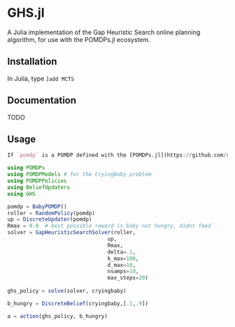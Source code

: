 # GHS.jl
A Julia implementation of the Gap Heuristic Search online planning algorithm, for use with the POMDPs.jl ecosystem. 

## Installation
In Julia, type `]add MCTS`

## Documentation
TODO

## Usage
```julia
If `pomdp` is a POMDP defined with the [POMDPs.jl](https://github.com/sisl/POMDPs.jl) interface, the GHS solver can be used to find an optimized action, `a`, for the POMDP in belief state `b` as follows:

using POMDPs
using POMDPModels # for the CryingBaby problem
using POMDPPolicies
using BeliefUpdaters
using GHS

pomdp = BabyPOMDP()
roller = RandomPolicy(pomdp)
up = DiscreteUpdater(pomdp)
Rmax = 0.0  # best possible reward is baby not hungry, didnt feed
solver = GapHeuristicSearchSolver(roller,
                                up,
                                Rmax,
                                delta=.1,
                                k_max=100,
                                d_max=10,
                                nsamps=10,
                                max_steps=20)
                                
ghs_policy = solve(solver, cryingbaby)

b_hungry = DiscreteBelief(cryingbaby,[.1,.9])

a = action(ghs_policy, b_hungry)
```
